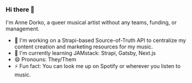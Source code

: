### Hi there 👋

I'm Anne Dorko, a queer musical artist without any teams, funding, or management. 

- 🔭 I'm working on a Strapi-based Source-of-Truth API to centralize my content creation and marketing resources for my music.
- 🌱 I'm currently learning JAMstack: Strapi, Gatsby, Next.js
- 😄 Pronouns: They/Them
- ⚡ Fun fact: You can look me up on Spotify or wherever you listen to music.

<!--
**annedorko/annedorko** is a ✨ _special_ ✨ repository because its `README.md` (this file) appears on your GitHub profile.

Here are some ideas to get you started:

- 🔭 I’m currently working on ...
- 🌱 I’m currently learning ...
- 👯 I’m looking to collaborate on ...
- 🤔 I’m looking for help with ...
- 💬 Ask me about ...
- 📫 How to reach me: ...
- 😄 Pronouns: ...
- ⚡ Fun fact: ...
-->
